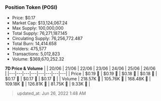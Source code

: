 
  ### Position Token (POSI)
  - Price: $0.17
  - Market Cap: $13,124,067.24
  - Max Supply: 100,000,000
  - Total Supply: 76,271,187.145
  - Circulating Supply: 76,256,772.487
  - Total Burn: 14,414.658
  - Holders: 475,577
  - Transactions: 5,012,823
  - Volume: $369,670,252.32

  **7D Price & Volume**
  | | 20&#x2F;06 | 21&#x2F;06 | 22&#x2F;06 | 23&#x2F;06 | 24&#x2F;06 | 25&#x2F;06 | 26&#x2F;06 |
  |---|---|---|---|---|---|---|---|
  | Price | $0.19 🔻 | $0.19 🔻 | $0.18 🔻 | $0.18 🚀 | $0.17 🔻 | $0.17 🔻 | $0.17 🔻 |
  | Volume | 218.57K 🔻 | 105.76K 🔻 | 168.48K 🚀 | 109.18K 🔻 | 126.81K 🚀 | 81.75K 🔻 | 9.33K 🔻 |

  > updated_at: Jun 26, 2022 1:48 AM
